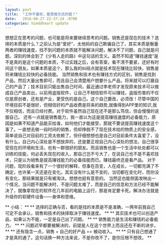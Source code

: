 ```yaml
---
layout: post
title:  "工作不喜欢，是思维方式的错？"
date:   2016-08-27 22:37:24 -0700
categories: himddheart update
---
```




想想正在思考的问题，也可能是将来要继续思考的问题。销售还是现在的技术？选择的本质是什么？之前认为是“爱好”，太他妈的自己欺骗自己了，其实本质是衡量两者的赚钱速度，找不到问题的本质就不能解决问题，解决不了问题，自己就是问题。深刻的体会到了《少有人走的路》中这句话的含义。虽然不知道“赚钱速度”是不是真的是这个问题的本质，不过实践之后，会有答案，看不清不要紧，还好有时间这个朋友。如果本质是这个，那么我的纠结点就是技术现在赚钱比较快，销售是将来赚钱比较快的必备技能。
当然销售和技术也有赚钱方式的区别，销售是找到产品，然后大量出售即可，而且自己会清楚用户想要什么产品，将来就可以打磨自己的产品了；技术目前只能出售自己时间，最近通过李老师才发现原来技术可以做成自己产品卖出，以前用盗版软件，让自己不相信软件可以赚钱，盗版伤害的不仅仅是原创者，还有是产业，更受伤的是自己。这个自己要改，必须改！尽管中国的环境目前不是很好，但相信好的产品收费是将来的趋势,就像得到APP里的知识,我不仅相信，而且已经付费。对于软件虽然自己现在还不是那么笃信，但会慢慢的说服自己。
还有一点就是销售能力，我一直以为这是提高赚钱速度的必备能力，原因是如果不知道产品能买给谁，如何他们才能接受，那就不要说提高赚钱速度这个事了。一直想去做一段时间的销售，但却挣脱不了现在技术给的物质上的安全感，简单说自己对目前的工资太依赖了。但仔细想想也是自己对目前条件太喜爱了，没有什么，自己内心深处是不想放弃的，还是要正视自己内心深处的想法，自己很享受现在的环境和生活，也有一群很好的朋友。而且销售也是一个生活中处处都可以训练的技能，何必丢失现在的收入，那自己岂不亏大了，在说自己也不是不喜欢技术，只是认为销售是提高赚钱能力的必备技能而已。赚钱最终还是看产品。
对于问题，现阶段看来有了一个很好的解释，但事在百变，人在成长，一切都充满了不确定，也许某一天还是在变化。其实没有什么是不变的，当切都在变化时，而你没有变化，那结果就是只有被淘汰。想想也挺有意思的。
当然这也能侧面发映出一个情况，当问题不能解决时，不是问题太难了，而是自己的信息和方法已经不能解决了，就像拿现在的软件在几年前的电脑上运行，那是肯定要卡死。解决办法就是升级你的软硬件设备——身体和思维。
 
** 小结： **
** 选择的正确与否，看的是找的本质是不是准确，一两年前我自己可定不会承认，销售和技术的抉择取决于赚钱速度。 **
** 其实技术也可以创造产品，如果认为不能，一定是自己出了问题。 **
** 销售能力是生活和赚钱的必备能力。 **
** 问题迟早都要被解决的，前提是人在这个世界上而且还在不断的进步。 **
** 还有隐含一点，销售 + 自己的好产品 == 被动收入。 **
** 只有自己想通了才是真的通了。这句话换一种方法来说，不是你改不了，是你压根不想改。 **

